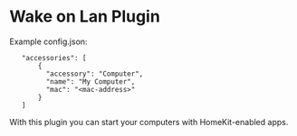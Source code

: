 # Wake on Lan Plugin

Example config.json:

 ```
    "accessories": [
        {
          "accessory": "Computer",
          "name": "My Computer",
          "mac": "<mac-address>"
        }   
    ]

```

With this plugin you can start your computers with HomeKit-enabled apps.
